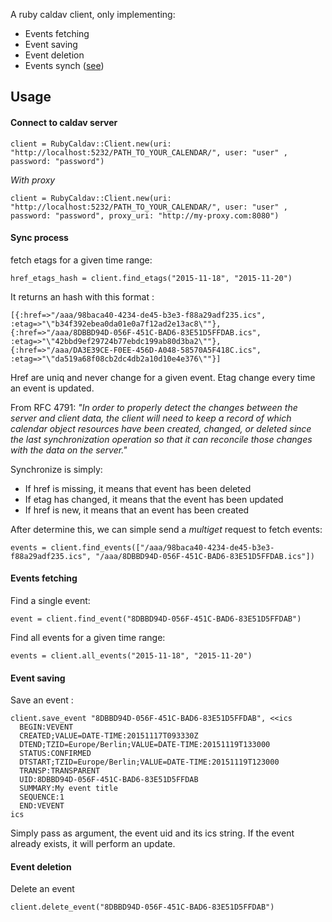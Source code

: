A ruby caldav client, only implementing:

* Events fetching
* Event saving
* Event deletion
* Events synch ([see](https://tools.ietf.org/html/rfc4791#section-8.2.1.3))

## Usage

#### Connect to caldav server

```client = RubyCaldav::Client.new(uri: "http://localhost:5232/PATH_TO_YOUR_CALENDAR/", user: "user" , password: "password")```

*With proxy*

```client = RubyCaldav::Client.new(uri: "http://localhost:5232/PATH_TO_YOUR_CALENDAR/", user: "user" , password: "password", proxy_uri: "http://my-proxy.com:8080")```

#### Sync process
fetch etags for a given time range:

```href_etags_hash = client.find_etags("2015-11-18", "2015-11-20")```

It returns an hash with this format :

```[{:href=>"/aaa/98baca40-4234-de45-b3e3-f88a29adf235.ics", :etag=>"\"b34f392ebea0da01e0a7f12ad2e13ac8\""}, {:href=>"/aaa/8DBBD94D-056F-451C-BAD6-83E51D5FFDAB.ics", :etag=>"\"42bbd9ef29724b77ebdc199ab80d3ba2\""}, {:href=>"/aaa/DA3E39CE-F0EE-456D-A048-58570A5F418C.ics", :etag=>"\"da519a68f08cb2dc4db2a10d10e4e376\""}]```

Href are uniq and never change for a given event. Etag change every time an event is updated.

From RFC 4791: *"In order to properly detect the changes between the server and client data, the client will need to keep a record of which calendar object resources have been created, changed, or deleted since the last synchronization operation so that it can reconcile those changes with the data on the server."*

Synchronize is simply:
* If href is missing, it means that event has been deleted
* If etag has changed, it means that the event has been updated
* If href is new, it means that an event has been created

After determine this, we can simple send a *multiget* request to fetch events:

```events = client.find_events(["/aaa/98baca40-4234-de45-b3e3-f88a29adf235.ics", "/aaa/8DBBD94D-056F-451C-BAD6-83E51D5FFDAB.ics"])```

#### Events fetching
Find a single event:

```event = client.find_event("8DBBD94D-056F-451C-BAD6-83E51D5FFDAB")```

Find all events for a given time range:

```events = client.all_events("2015-11-18", "2015-11-20")```

#### Event saving
Save an event : 

```
client.save_event "8DBBD94D-056F-451C-BAD6-83E51D5FFDAB", <<ics
  BEGIN:VEVENT
  CREATED;VALUE=DATE-TIME:20151117T093330Z
  DTEND;TZID=Europe/Berlin;VALUE=DATE-TIME:20151119T133000
  STATUS:CONFIRMED
  DTSTART;TZID=Europe/Berlin;VALUE=DATE-TIME:20151119T123000
  TRANSP:TRANSPARENT
  UID:8DBBD94D-056F-451C-BAD6-83E51D5FFDAB
  SUMMARY:My event title
  SEQUENCE:1
  END:VEVENT
ics
```

Simply pass as argument, the event uid and its ics string. If the event already exists, it will perform an update.


#### Event deletion
Delete an event

```client.delete_event("8DBBD94D-056F-451C-BAD6-83E51D5FFDAB")```